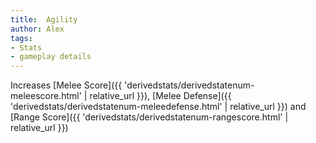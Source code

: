 ```yaml
---
title:  Agility
author: Alex
tags:
- Stats
- gameplay details
---                               
```






Increases [Melee Score]({{ 'derivedstats/derivedstatenum-meleescore.html' | relative_url }}), [Melee Defense]({{ 'derivedstats/derivedstatenum-meleedefense.html' | relative_url }}) and [Range Score]({{ 'derivedstats/derivedstatenum-rangescore.html' | relative_url }})


